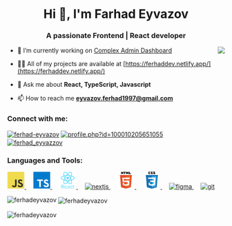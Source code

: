 <h1 align="center">Hi 👋, I'm Farhad Eyvazov</h1>
<h3 align="center">A passionate Frontend | React developer</h3>

<img align="right" height="330" src="https://i.pinimg.com/originals/6b/39/df/6b39df1d371efb7c97fc10be931ed88a.gif"  />



- 🔭 I’m currently working on [Complex Admin Dashboard](https://github.com/ferhadeyvazov/Admin_Dashboard_App)

- 👨‍💻 All of my projects are available at [https://ferhaddev.netlify.app/](https://ferhaddev.netlify.app/)

- 💬 Ask me about **React, TypeScript, Javascript**

- 📫 How to reach me **eyvazov.ferhad1997@gmail.com**

<h3 align="left">Connect with me:</h3>
<p align="left">
<a href="https://linkedin.com/in/ferhad-eyvazov" target="blank"><img align="center" src="https://raw.githubusercontent.com/rahuldkjain/github-profile-readme-generator/master/src/images/icons/Social/linked-in-alt.svg" alt="ferhad-eyvazov" height="30" width="40" /></a>
<a href="https://fb.com/profile.php?id=100010205651055" target="blank"><img align="center" src="https://raw.githubusercontent.com/rahuldkjain/github-profile-readme-generator/master/src/images/icons/Social/facebook.svg" alt="profile.php?id=100010205651055" height="30" width="40" /></a>
<a href="https://instagram.com/ferhad_eyvazzov" target="blank"><img align="center" src="https://raw.githubusercontent.com/rahuldkjain/github-profile-readme-generator/master/src/images/icons/Social/instagram.svg" alt="ferhad_eyvazzov" height="30" width="40" /></a>
</p>

<h3 align="left">Languages and Tools:</h3>
        <p align="left">
        <a href="https://developer.mozilla.org/en-US/docs/Web/JavaScript" target="_blank" rel="noreferrer">
            <img src="https://raw.githubusercontent.com/devicons/devicon/master/icons/javascript/javascript-original.svg"
                alt="javascript" width="40" height="40" />
        </a>
        <img width="12" />
        <a href="https://www.typescriptlang.org/" target="_blank" rel="noreferrer">
            <img src="https://raw.githubusercontent.com/devicons/devicon/master/icons/typescript/typescript-original.svg"
                alt="typescript" width="40" height="40" />
        </a>
        <img width="12" />
        <a href="https://reactjs.org/" target="_blank" rel="noreferrer">
            <img src="https://raw.githubusercontent.com/devicons/devicon/master/icons/react/react-original-wordmark.svg"
                alt="react" width="40" height="40" />
        </a>
        <img width="12" />
        <a href="https://nextjs.org/" target="_blank" rel="noreferrer">
            <img src="https://cdn.worldvectorlogo.com/logos/nextjs-2.svg" alt="nextjs" width="40" height="40" />
        </a>
        <img width="12" />
        <a href="https://www.w3.org/html/" target="_blank" rel="noreferrer">
            <img src="https://raw.githubusercontent.com/devicons/devicon/master/icons/html5/html5-original-wordmark.svg"
                alt="html5" width="40" height="40" />
        </a>
        <img width="12" />
        <a href="https://www.w3schools.com/css/" target="_blank" rel="noreferrer">
            <img src="https://raw.githubusercontent.com/devicons/devicon/master/icons/css3/css3-original-wordmark.svg"
                alt="css3" width="40" height="40" />
        </a>
        <img width="12" />
        <a href="https://www.figma.com/" target="_blank" rel="noreferrer">
            <img src="https://www.vectorlogo.zone/logos/figma/figma-icon.svg" alt="figma" width="40" height="40" />
        </a>
        <img width="12" />
        <a href="https://git-scm.com/" target="_blank" rel="noreferrer">
            <img src="https://www.vectorlogo.zone/logos/git-scm/git-scm-icon.svg" alt="git" width="40" height="40" />
        </a>
    </p>

<p><img align="left" src="https://github-readme-stats.vercel.app/api/top-langs?username=ferhadeyvazov&show_icons=true&locale=en&layout=compact" alt="ferhadeyvazov" /></p>

<p>&nbsp;<img align="center" src="https://github-readme-stats.vercel.app/api?username=ferhadeyvazov&show_icons=true&locale=en" alt="ferhadeyvazov" /></p>

<p><img align="center" src="https://github-readme-streak-stats.herokuapp.com/?user=ferhadeyvazov&" alt="ferhadeyvazov" /></p>

